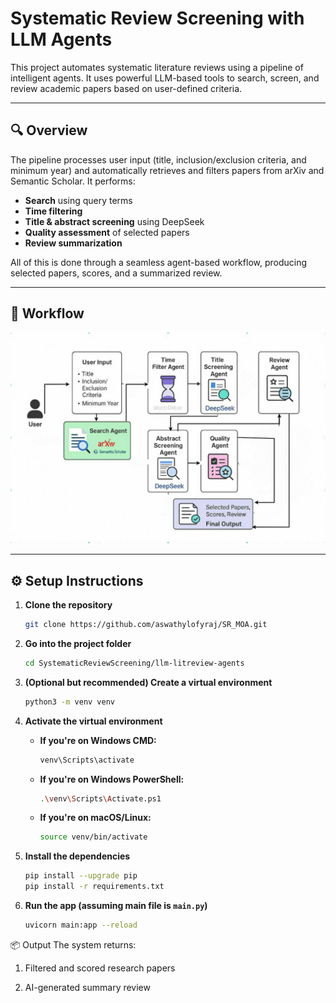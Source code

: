 # Systematic Review Screening with LLM Agents

This project automates systematic literature reviews using a pipeline of intelligent agents. It uses powerful LLM-based tools to search, screen, and review academic papers based on user-defined criteria.

---

## 🔍 Overview

The pipeline processes user input (title, inclusion/exclusion criteria, and minimum year) and automatically retrieves and filters papers from arXiv and Semantic Scholar. It performs:

- **Search** using query terms
- **Time filtering**
- **Title & abstract screening** using DeepSeek
- **Quality assessment** of selected papers
- **Review summarization**

All of this is done through a seamless agent-based workflow, producing selected papers, scores, and a summarized review.

---

## 🧠 Workflow

![Workflow](workflow.jpg)

---

## ⚙️ Setup Instructions



1. **Clone the repository**

   ```bash
   git clone https://github.com/aswathylofyraj/SR_MOA.git
   ```

2. **Go into the project folder**

   ```bash
   cd SystematicReviewScreening/llm-litreview-agents
   ```

3. **(Optional but recommended) Create a virtual environment**

   ```bash
   python3 -m venv venv
   ```

4. **Activate the virtual environment**

   * **If you're on Windows CMD:**

     ```bash
     venv\Scripts\activate
     ```

   * **If you're on Windows PowerShell:**

     ```bash
     .\venv\Scripts\Activate.ps1
     ```

   * **If you're on macOS/Linux:**

     ```bash
     source venv/bin/activate
     ```

5. **Install the dependencies**

   ```bash
   pip install --upgrade pip
   pip install -r requirements.txt
   ```

6. **Run the app (assuming main file is `main.py`)**

   ```bash
   uvicorn main:app --reload
   ```




📦 Output
The system returns:

1. Filtered and scored research papers

2. AI-generated summary review
